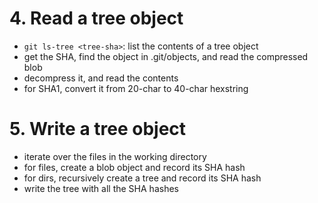 # 4. Read a tree object
- `git ls-tree <tree-sha>`: list the contents of a tree object
- get the SHA, find the object in .git/objects, and read the compressed blob
- decompress it, and read the contents
- for SHA1, convert it from 20-char to 40-char hexstring

# 5. Write a tree object
- iterate over the files in the working directory
- for files, create a blob object and record its SHA hash
- for dirs, recursively create a tree and record its SHA hash
- write the tree with all the SHA hashes
